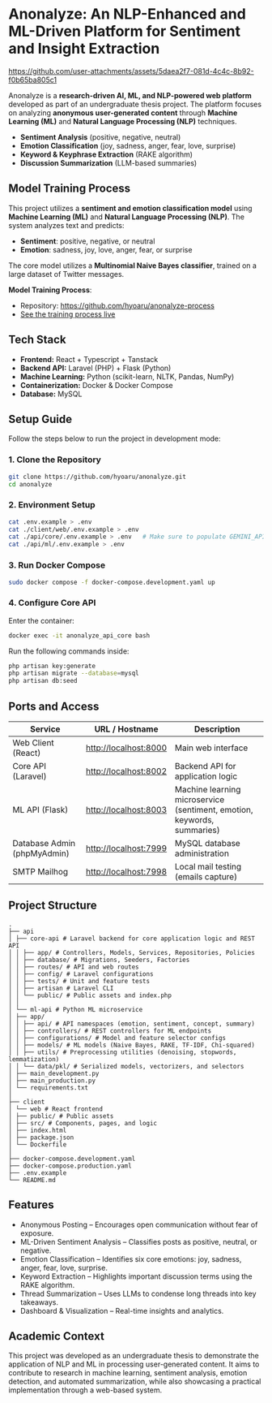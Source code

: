 # Anonalyze: An NLP-Enhanced and ML-Driven Platform for Sentiment and Insight Extraction

https://github.com/user-attachments/assets/5daea2f7-081d-4c4c-8b92-f0b65ba805c1

Anonalyze is a **research-driven AI, ML, and NLP-powered web platform** developed as part of an undergraduate thesis project. The platform focuses on analyzing **anonymous user-generated content** through **Machine Learning (ML)** and **Natural Language Processing (NLP)** techniques.  

- **Sentiment Analysis** (positive, negative, neutral)  
- **Emotion Classification** (joy, sadness, anger, fear, love, surprise)  
- **Keyword & Keyphrase Extraction** (RAKE algorithm)  
- **Discussion Summarization** (LLM-based summaries)  

## Model Training Process
This project utilizes a **sentiment and emotion classification model** using **Machine Learning (ML)** and **Natural Language Processing (NLP)**. The system analyzes text and predicts:
- **Sentiment**: positive, negative, or neutral
- **Emotion**: sadness, joy, love, anger, fear, or surprise

The core model utilizes a **Multinomial Naive Bayes classifier**, trained on a large dataset of Twitter messages.

**Model Training Process**: 
- Repository: https://github.com/hyoaru/anonalyze-process
- [See the training process live](https://htmlpreview.github.io/?https://github.com/hyoaru/anonalyze-process/blob/master/models/sentiment-emotion-classification/model-training-process.html)

## Tech Stack
- **Frontend:** React + Typescript + Tanstack
- **Backend API:** Laravel (PHP) + Flask (Python)  
- **Machine Learning:** Python (scikit-learn, NLTK, Pandas, NumPy)  
- **Containerization:** Docker & Docker Compose  
- **Database:** MySQL  

## Setup Guide  

Follow the steps below to run the project in development mode:  

### 1. Clone the Repository  
```bash
git clone https://github.com/hyoaru/anonalyze.git
cd anonalyze
```

### 2. Environment Setup
```bash
cat .env.example > .env
cat ./client/web/.env.example > .env
cat ./api/core/.env.example > .env   # Make sure to populate GEMINI_API key
cat ./api/ml/.env.example > .env
```

### 3. Run Docker Compose
```bash
sudo docker compose -f docker-compose.development.yaml up
```

### 4. Configure Core API
Enter the container:
```bash 
docker exec -it anonalyze_api_core bash
```
Run the following commands inside:
```bash
php artisan key:generate
php artisan migrate --database=mysql
php artisan db:seed
```

## Ports and Access
| Service                     | URL / Hostname                                 | Description                                                             |
| --------------------------- | ---------------------------------------------- | ----------------------------------------------------------------------- |
| Web Client (React)          | [http://localhost:8000](http://localhost:8000) | Main web interface                                                      |
| Core API (Laravel)          | [http://localhost:8002](http://core.localhost) | Backend API for application logic                                       |
| ML API (Flask)              | [http://localhost:8003](http://ml.localhost)   | Machine learning microservice (sentiment, emotion, keywords, summaries) |
| Database Admin (phpMyAdmin) | [http://localhost:7999](http://dba.localhost)  | MySQL database administration                                           |
| SMTP Mailhog                | [http://localhost:7998](http://smtp.localhost) | Local mail testing (emails capture)                                     |


## Project Structure
```
.
├── api
│ ├── core-api # Laravel backend for core application logic and REST API
│ │ ├── app/ # Controllers, Models, Services, Repositories, Policies
│ │ ├── database/ # Migrations, Seeders, Factories
│ │ ├── routes/ # API and web routes
│ │ ├── config/ # Laravel configurations
│ │ ├── tests/ # Unit and feature tests
│ │ ├── artisan # Laravel CLI
│ │ └── public/ # Public assets and index.php
│ │
│ └── ml-api # Python ML microservice
│ ├── app/
│ │ ├── api/ # API namespaces (emotion, sentiment, concept, summary)
│ │ ├── controllers/ # REST controllers for ML endpoints
│ │ ├── configurations/ # Model and feature selector configs
│ │ ├── models/ # ML models (Naive Bayes, RAKE, TF-IDF, Chi-squared)
│ │ ├── utils/ # Preprocessing utilities (denoising, stopwords, lemmatization)
│ │ └── data/pkl/ # Serialized models, vectorizers, and selectors
│ ├── main_development.py
│ ├── main_production.py
│ └── requirements.txt
│
├── client
│ └── web # React frontend
│ ├── public/ # Public assets
│ ├── src/ # Components, pages, and logic
│ ├── index.html
│ ├── package.json
│ └── Dockerfile
│
├── docker-compose.development.yaml
├── docker-compose.production.yaml
├── .env.example
└── README.md
```

## Features
- Anonymous Posting – Encourages open communication without fear of exposure.
- ML-Driven Sentiment Analysis – Classifies posts as positive, neutral, or negative.
- Emotion Classification – Identifies six core emotions: joy, sadness, anger, fear, love, surprise.
- Keyword Extraction – Highlights important discussion terms using the RAKE algorithm.
- Thread Summarization – Uses LLMs to condense long threads into key takeaways.
- Dashboard & Visualization – Real-time insights and analytics.

## Academic Context
This project was developed as an undergraduate thesis to demonstrate the application of NLP and ML in processing user-generated content. It aims to contribute to research in machine learning, sentiment analysis, emotion detection, and automated summarization, while also showcasing a practical implementation through a web-based system.
